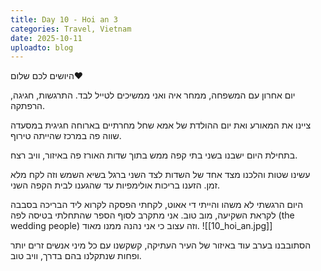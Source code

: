 ```yaml
---
title: Day 10 - Hoi an 3
categories: Travel, Vietnam
date: 2025-10-11
uploadto: blog
---
```

היושים לכם שלום❤️

יום אחרון עם המשפחה, ממחר איה ואני ממשיכים לטייל לבד. התרגשות, חגיגה, הרפתקה.

ציינו את המאורע ואת יום ההולדת של אמא שחל מחרתיים בארוחה חגיגית במסעדה שווה פה במרכז שהייתה טירוף.

בתחילת היום ישבנו בשני בתי קפה ממש בתוך שדות האורז פה באיזור, וויב רצח.

עשינו שטות והלכנו מצד אחד של השדות לצד השני ברגל בשיא השמש וזה לקח מלא זמן. הזענו בריכות אולימפיות עד שהגענו לבית הקפה השני.

היום הרגשתי לא משהו והייתי די אאוט, לקחתי הפסקה לקרוא ליד הבריכה בסבבה לקראת השקיעה, מוב טוב. אני מתקרב לסוף הספר שהתחלתי בטיסה לפה (the wedding people) וזה עצוב כי אני נהנה ממנו מאוד.
![[10_hoi_an.jpg]]

הסתובבנו בערב עוד באיזור של העיר העתיקה, קשקשנו עם כל מיני אנשים זרים יותר ופחות שנתקלנו בהם בדרך, וויב טוב.